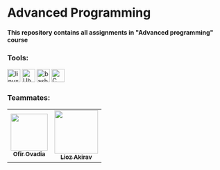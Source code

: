 <h1> Advanced Programming </h1>


<h4> This repository contains all assignments in "Advanced programming" course </h4>


<h3> Tools: </h3>
<span>
  <img src="https://img.shields.io/badge/Linux-FCC624?style=for-the-badge&logo=linux&logoColor=black" alt="linux" height="30"/>
  <img src="https://img.shields.io/badge/Ubuntu-E95420?style=for-the-badge&logo=ubuntu&logoColor=white" alt="Ubuntu" height="30"/>
  <img src="https://img.shields.io/badge/Bash-F05032?style=for-the-badge&logo=bash&logoColor=white" alt="bash" height="30"/>
  <img src="https://img.shields.io/badge/C-00599C?style=for-the-badge&logo=c&logoColor=white" alt="C" height="30"/>
 </span>
 
 
<h3> Teammates: </h3>

<table>
  <tr>
    <td align="center"><a href="https://github.com/OfirOvadia96"><img src="https://imgur.com/8S5Bma2.png" width="85px;" alt=""/><br /><sub><b>Ofir Ovadia</b></sub></a><br /> </td>
    <td align="center"><a href="https://github.com/Lioo7"><img src="https://i.ibb.co/8DcPJcp/147595777-5e237203-7eee-4c11-b680-edda12b83979.png" width="100px;" alt=""/><br /><sub><b>Lioz Akirav</b></sub></a><br /> </td>
  </tr>
</table>
